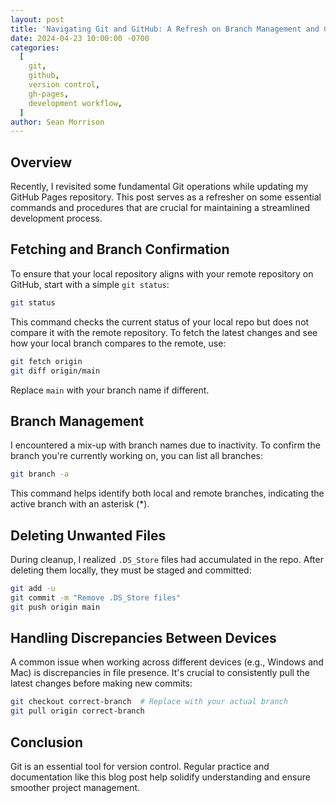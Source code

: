```yaml
---
layout: post
title: 'Navigating Git and GitHub: A Refresh on Branch Management and Commit Strategies'
date: 2024-04-23 10:00:00 -0700
categories:
  [
    git,
    github,
    version control,
    gh-pages,
    development workflow,
  ]
author: Sean Morrison
---
```


## Overview
Recently, I revisited some fundamental Git operations while updating my GitHub Pages repository. This post serves as a refresher on some essential commands and procedures that are crucial for maintaining a streamlined development process.

## Fetching and Branch Confirmation
To ensure that your local repository aligns with your remote repository on GitHub, start with a simple `git status`:

```bash
git status
```

This command checks the current status of your local repo but does not compare it with the remote repository. To fetch the latest changes and see how your local branch compares to the remote, use:

```bash
git fetch origin
git diff origin/main
```

Replace `main` with your branch name if different.

## Branch Management
I encountered a mix-up with branch names due to inactivity. To confirm the branch you're currently working on, you can list all branches:

```bash
git branch -a
```

This command helps identify both local and remote branches, indicating the active branch with an asterisk (*).

## Deleting Unwanted Files
During cleanup, I realized `.DS_Store` files had accumulated in the repo. After deleting them locally, they must be staged and committed:

```bash
git add -u
git commit -m "Remove .DS_Store files"
git push origin main
```

## Handling Discrepancies Between Devices
A common issue when working across different devices (e.g., Windows and Mac) is discrepancies in file presence. It's crucial to consistently pull the latest changes before making new commits:

```bash
git checkout correct-branch  # Replace with your actual branch
git pull origin correct-branch
```

## Conclusion
Git is an essential tool for version control. Regular practice and documentation like this blog post help solidify understanding and ensure smoother project management.
